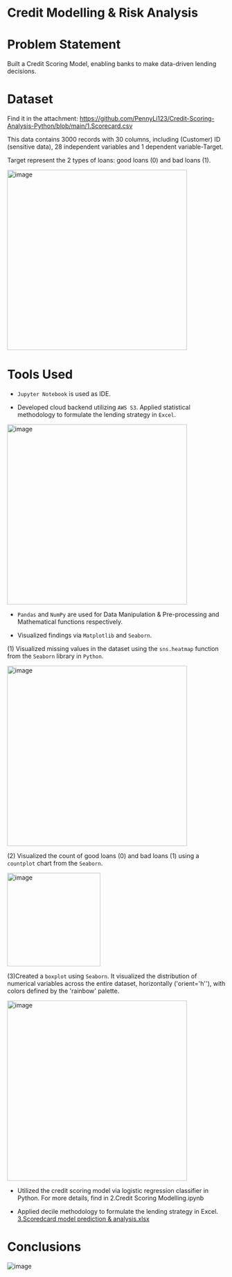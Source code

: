 # Credit Modelling & Risk Analysis


# Problem Statement

Built a Credit Scoring Model, enabling banks to make data-driven lending decisions.


# Dataset

Find it in the attachment:
https://github.com/PennyLi123/Credit-Scoring-Analysis-Python/blob/main/1.Scorecard.csv

 
This data contains 3000 records with 30 columns, including (Customer) ID (sensitive data), 28 independent variables and 1 dependent variable-Target.

Target represent the 2 types of loans: good loans (0) and bad loans (1).


<img width="415" alt="image" src="https://user-images.githubusercontent.com/74843963/192163473-18898a23-bd2d-4005-aab4-fed2843b5c49.png">


# Tools Used

* `Jupyter Notebook` is used as IDE.

* Developed cloud backend utilizing `AWS S3`.  Applied statistical methodology to formulate the lending strategy in `Excel`.
<img width="415" alt="image" src="https://github.com/PennyLi123/Credit-Scoring-Analysis-Python/blob/main/4.AWS%20S3.png">

* `Pandas` and `NumPy` are used for Data Manipulation & Pre-processing and Mathematical functions respectively.

* Visualized findings via `Matplotlib` and `Seaborn`.

(1) Visualized missing values in the dataset using the `sns.heatmap` function from the `Seaborn` library in `Python`.

<img width="415" alt="image" src="https://github.com/PennyLi123/Credit-Scoring-Analysis-Python/blob/main/5.heatmap_missing%20data.png">

(2) Visualized the count of good loans (0) and bad loans (1) using a `countplot` chart from the `Seaborn`.

<img width="215" alt="image" src="https://github.com/PennyLi123/Credit-Scoring-Analysis-Python/blob/main/6.countplot_good%20loan%20%26%20bad%20loan.png">

(3)Created a `boxplot` using `Seaborn`. It visualized the distribution of numerical variables across the entire dataset, horizontally ('orient='h''), with colors defined by the 'rainbow' palette.

<img width="415" alt="image" src="https://github.com/PennyLi123/Credit-Scoring-Analysis-Python/blob/main/7.boxplot_distribution%20of%20numerical%20variables.png">



* Utilized the credit scoring model via logistic regression classifier in Python.  For more details, find in 2.Credit Scoring Modelling.ipynb

* Applied decile methodology to formulate the lending strategy in Excel.
[3.Scoredcard model prediction & analysis.xlsx](https://github.com/PennyLi123/Credit-Scoring-Analysis-Python/blob/main/3.Scoredcard%20model%20prediction%20%26%20analysis.xlsx)



# Conclusions
![image](https://user-images.githubusercontent.com/74843963/192164431-5557cad4-0fe6-45fb-9d7f-8b7272fc8497.png)






